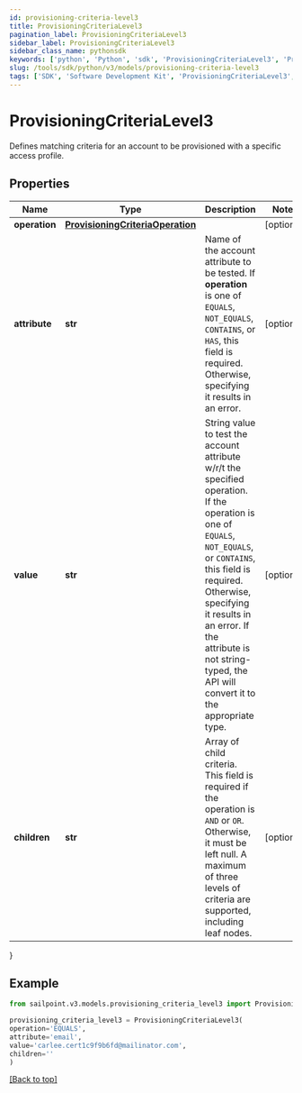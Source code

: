 ```yaml
---
id: provisioning-criteria-level3
title: ProvisioningCriteriaLevel3
pagination_label: ProvisioningCriteriaLevel3
sidebar_label: ProvisioningCriteriaLevel3
sidebar_class_name: pythonsdk
keywords: ['python', 'Python', 'sdk', 'ProvisioningCriteriaLevel3', 'ProvisioningCriteriaLevel3'] 
slug: /tools/sdk/python/v3/models/provisioning-criteria-level3
tags: ['SDK', 'Software Development Kit', 'ProvisioningCriteriaLevel3', 'ProvisioningCriteriaLevel3']
---
```


# ProvisioningCriteriaLevel3

Defines matching criteria for an account to be provisioned with a specific access profile.

## Properties

Name | Type | Description | Notes
------------ | ------------- | ------------- | -------------
**operation** | [**ProvisioningCriteriaOperation**](provisioning-criteria-operation) |  | [optional] 
**attribute** | **str** | Name of the account attribute to be tested. If **operation** is one of `EQUALS`, `NOT_EQUALS`, `CONTAINS`, or `HAS`, this field is required. Otherwise, specifying it results in an error. | [optional] 
**value** | **str** | String value to test the account attribute w/r/t the specified operation. If the operation is one of `EQUALS`, `NOT_EQUALS`, or `CONTAINS`, this field is required. Otherwise, specifying it results in an error. If the attribute is not string-typed, the API will convert it to the appropriate type. | [optional] 
**children** | **str** | Array of child criteria. This field is required if the operation is `AND` or `OR`. Otherwise, it must be left null. A maximum of three levels of criteria are supported, including leaf nodes. | [optional] 
}

## Example

```python
from sailpoint.v3.models.provisioning_criteria_level3 import ProvisioningCriteriaLevel3

provisioning_criteria_level3 = ProvisioningCriteriaLevel3(
operation='EQUALS',
attribute='email',
value='carlee.cert1c9f9b6fd@mailinator.com',
children=''
)

```
[[Back to top]](#) 

